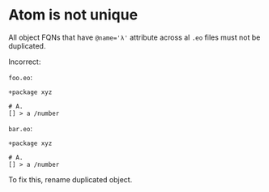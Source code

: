 # Atom is not unique

All object FQNs that have `@name='λ'` attribute across al `.eo` files must not be
duplicated.

Incorrect:

`foo.eo`:

```eo
+package xyz

# A.
[] > a /number
```

`bar.eo`:

```eo
+package xyz

# A.
[] > a /number
```

To fix this, rename duplicated object.
